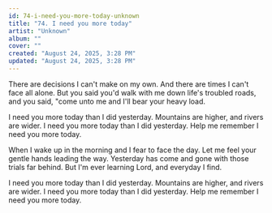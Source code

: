 ```yaml
---
id: 74-i-need-you-more-today-unknown
title: "74. I need you more today"
artist: "Unknown"
album: ""
cover: ""
created: "August 24, 2025, 3:28 PM"
updated: "August 24, 2025, 3:28 PM"
---
```


There are decisions I can't make on my own. And there are times I can't face all alone. But you said you'd walk with me down life's troubled roads, and you said, "come unto me and I'll bear your heavy load. 

I need you more today than I did yesterday. Mountains are higher, and rivers are wider. I need you more today than I did yesterday. Help me remember I need you more today. 

When I wake up in the morning and I fear to face the day. Let me feel your gentle hands leading the way. Yesterday has come and gone with those trials far behind. But I'm ever learning Lord, and everyday I find. 

I need you more today than I did yesterday. Mountains are higher, and rivers are wider. I need you more today than I did yesterday. Help me remember I need you more today. 
